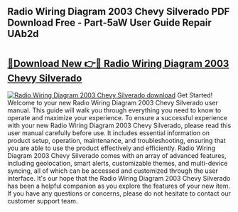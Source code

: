 ## Radio Wiring Diagram 2003 Chevy Silverado PDF Download Free - Part-5aW User Guide Repair UAb2d

# <h2><a href="http://dfrtpx.blite.top/?on=Radio+Wiring+Diagram+2003+Chevy+Silverado">🔗Download New 👉🔴 Radio Wiring Diagram 2003 Chevy Silverado</a></h2>

[![Radio Wiring Diagram 2003 Chevy Silverado download](https://i.imgur.com/lujVjoI.png)](http://dfrtpx.blite.top/?on=Radio+Wiring+Diagram+2003+Chevy+Silverado)
Get Started! Welcome to your new Radio Wiring Diagram 2003 Chevy Silverado user manual. This guide will walk you through everything you need to know to operate and maximize your experience. To ensure a successful experience with your new Radio Wiring Diagram 2003 Chevy Silverado, please read this user manual carefully before use. It includes essential information on product setup, operation, maintenance, and troubleshooting, ensuring that you are able to use the product effectively and efficiently. Radio Wiring Diagram 2003 Chevy Silverado comes with an array of advanced features, including geolocation, smart alerts, customizable themes, and multi-device syncing, all of which can be accessed and customized through the user interface. It's our hope that the Radio Wiring Diagram 2003 Chevy Silverado has been a helpful companion as you explore the features of your new item. If you have any questions or concerns, please do not hesitate to contact our customer support team.
